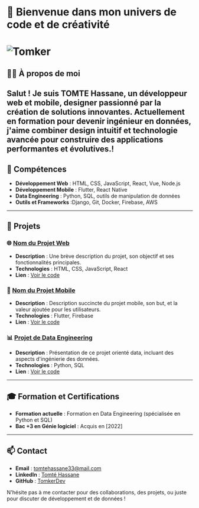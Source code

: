 # 👋  Bienvenue dans mon univers de code et de créativité 
# ![Tomker]([https://github.com/TomkerDev](https://github.com/TomkerDev/TomkerDev/blob/b1c177d2e9803f90d84401c3f87b066a3ad3be2d/5484597.jpg))


## 🧑‍💻 À propos de moi
Salut ! Je suis **TOMTE Hassane**, un développeur web et mobile, designer passionné par la création de solutions innovantes. Actuellement en formation pour devenir ingénieur en données,
j'aime combiner design intuitif et technologie avancée pour construire des applications performantes et évolutives.!
---

## 🚀 Compétences
- **Développement Web** : HTML, CSS, JavaScript, React, Vue, Node.js
- **Développement Mobile** : Flutter, React Native
- **Data Engineering** : Python, SQL, outils de manipulation de données
- **Outils et Frameworks** :Django, Git, Docker, Firebase, AWS

---

## 💼 Projets

### 🌐 [Nom du Projet Web](https://github.com/ton_nom_utilisateur/nom_du_projet_web)
- **Description** : Une brève description du projet, son objectif et ses fonctionnalités principales.
- **Technologies** : HTML, CSS, JavaScript, React
- **Lien** : [Voir le code](https://github.com/ton_nom_utilisateur/nom_du_projet_web)

### 📱 [Nom du Projet Mobile](https://github.com/ton_nom_utilisateur/nom_du_projet_mobile)
- **Description** : Description succincte du projet mobile, son but, et la valeur ajoutée pour les utilisateurs.
- **Technologies** : Flutter, Firebase
- **Lien** : [Voir le code](https://github.com/ton_nom_utilisateur/nom_du_projet_mobile)

### 📊 [Projet de Data Engineering](https://github.com/ton_nom_utilisateur/nom_du_projet_data_engineering)
- **Description** : Présentation de ce projet orienté data, incluant des aspects d'ingénierie des données.
- **Technologies** : Python, SQL
- **Lien** : [Voir le code](https://github.com/ton_nom_utilisateur/nom_du_projet_data_engineering)


---
## 🎓 Formation et Certifications
- **Formation actuelle** : Formation en Data Engineering (spécialisée en Python et SQL)
- **Bac +3 en Génie logiciel** : Acquis en [2022]




---
## 📫 Contact

- **Email** : [tomtehassane33@mail.com](mailto:tomtehassane@gmail.com)
- **LinkedIn** : [Tomté Hassane](https://www.linkedin.com/in/tomte-hassane)
- **GitHub** : [TomkerDev](https://github.com/TomkerDev)

N'hésite pas à me contacter pour des collaborations, des projets, ou juste pour discuter de développement et de données !
